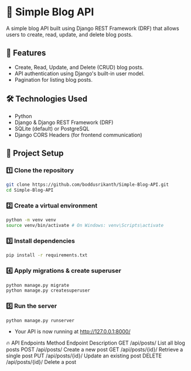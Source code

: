 # 📝 Simple Blog API

A simple blog API built using Django REST Framework (DRF) that allows users to create, read, update, and delete blog posts.

## 🚀 Features
- Create, Read, Update, and Delete (CRUD) blog posts.
- API authentication using Django's built-in user model.
- Pagination for listing blog posts.

## 🛠️ Technologies Used
- Python
- Django & Django REST Framework (DRF)
- SQLite (default) or PostgreSQL
- Django CORS Headers (for frontend communication)

## 📂 Project Setup

### 1️⃣ Clone the repository
```bash
git clone https://github.com/boddusrikanth/Simple-Blog-API.git
cd Simple-Blog-API
```

### 2️⃣ Create a virtual environment
```bash
python -m venv venv
source venv/bin/activate # On Windows: venv\Scripts\activate
```

### 3️⃣ Install dependencies 
```bash
pip install -r requirements.txt
```

### 4️⃣ Apply migrations & create superuser 
```bash
python manage.py migrate
python manage.py createsuperuser
```

### 5️⃣ Run the server
```
python manage.py runserver
```

- Your API is now running at http://127.0.0.1:8000/

🔥 API Endpoints
Method	Endpoint	Description
GET	/api/posts/	List all blog posts
POST	/api/posts/	Create a new post
GET	/api/posts/{id}/	Retrieve a single post
PUT	/api/posts/{id}/	Update an existing post
DELETE	/api/posts/{id}/	Delete a post
